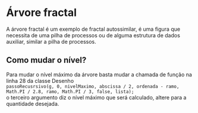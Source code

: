 # Árvore fractal
 A árvore fractal é um exemplo de fractal autossimilar, é uma figura que necessita de uma pilha de processos ou de alguma estrutura de dados auxiliar, similar a pilha de processos.
 
## Como mudar o nível?
 Para mudar o nível máximo da árvore basta mudar a chamada de função na linha 28 da classe Desenho </br>
 `passoRecusrsivo(g, 0, nivelMaximo, abscissa / 2, ordenada - ramo, Math.PI / 2.8, ramo, Math.PI / 3, false, lista);` </br>
 o terceiro argumento diz o nível máximo que será calculado, altere para a quantidade desejada. </br>
